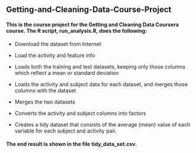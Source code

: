 ## Getting-and-Cleaning-Data-Course-Project
#### This is the course project for the Getting and Cleaning Data Coursera course. The R script, run_analysis.R, does the following:

 * Download the dataset from Internet
 
 * Load the activity and feature info
 
 * Loads both the training and test datasets, keeping only those columns which reflect a mean or standard deviation
 
 * Loads the activity and subject data for each dataset, and merges those columns with the dataset
 
 * Merges the two datasets
 
 * Converts the activity and subject columns into factors
 
 * Creates a tidy dataset that consists of the average (mean) value of each variable for each subject and activity pair.
 

#### The end result is shown in the file tidy_data_set.csv.
